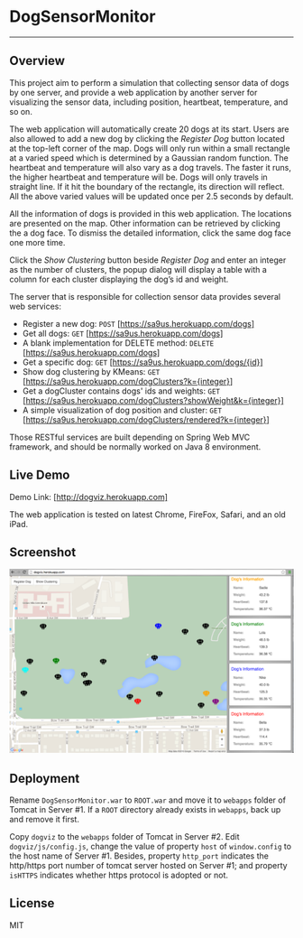 # DogSensorMonitor
---
## Overview

This project aim to perform a simulation that collecting sensor data of dogs by one server, and provide a web application by another server for visualizing the sensor data, including position, heartbeat, temperature, and so on. 

The web application will automatically create 20 dogs at its start. Users are also allowed to add a new dog by clicking the *Register Dog* button located at the top-left corner of the map. Dogs will only run within a small rectangle at a varied speed which is determined by a Gaussian random function. The heartbeat and temperature will also vary as a dog travels. The faster it runs, the higher heartbeat and temperature will be. Dogs will only travels in straight line. If it hit the boundary of the rectangle, its direction will reflect. All the above varied values will be updated once per 2.5 seconds by default. 

All the information of dogs is provided in this web application. The locations are presented on the map. Other information can be retrieved by clicking the a dog face. To dismiss the detailed information, click the same dog face one more time.

Click the *Show Clustering* button beside *Register Dog* and enter an integer as the number of clusters, the popup dialog will display a table with a column for each cluster displaying the dog’s id and weight.

The server that is responsible for collection sensor data provides several web services:
- Register a new dog: ```POST``` [https://sa9us.herokuapp.com/dogs] 
- Get all dogs: ```GET``` [https://sa9us.herokuapp.com/dogs]
- A blank implementation for DELETE method: ```DELETE``` [https://sa9us.herokuapp.com/dogs]
- Get a specific dog: ```GET``` [https://sa9us.herokuapp.com/dogs/{id}]
- Show dog clustering by KMeans: ```GET``` [https://sa9us.herokuapp.com/dogClusters?k={integer}]
- Get a dogCluster contains dogs' ids and weights: ```GET``` [https://sa9us.herokuapp.com/dogClusters?showWeight&k={integer}]
- A simple visualization of dog position and cluster: ```GET``` [https://sa9us.herokuapp.com/dogClusters/rendered?k={integer}]

Those RESTful services are built depending on Spring Web MVC framework, and should be normally worked on Java 8 environment. 

## Live Demo

Demo Link: [http://dogviz.herokuapp.com]

The web application is tested on latest Chrome, FireFox, Safari, and an old iPad. 

## Screenshot

![Screenshot](https://raw.githubusercontent.com/sa9us/cucc2016/master/SCREENSHOT.PNG)

## Deployment

Rename ```DogSensorMonitor.war``` to ```ROOT.war``` and move it to ```webapps``` folder of Tomcat in Server #1. If a ```ROOT``` directory already exists in ```webapps```, back up and remove it first. 

Copy ```dogviz``` to the ```webapps``` folder of Tomcat in Server #2. Edit ```dogviz/js/config.js```, change the value of property ```host``` of ```window.config``` to the host name of Server #1. Besides, property ```http_port``` indicates the http/https port number of tomcat server hosted on Server #1; and property ```isHTTPS``` indicates whether https protocol is adopted or not. 

## License

MIT

[https://sa9us.herokuapp.com/dogs]: <https://sa9us.herokuapp.com/dogs>
[https://sa9us.herokuapp.com/dogs/{id}]: <https://sa9us.herokuapp.com/dogs/1>
[https://sa9us.herokuapp.com/dogClusters?k={integer}]: <https://sa9us.herokuapp.com/dogClusters?k=3>
[https://sa9us.herokuapp.com/dogClusters?showWeight&k={integer}]: <https://sa9us.herokuapp.com/dogClusters?showWeight&k=3>
[https://sa9us.herokuapp.com/dogClusters/rendered?k={integer}]: <https://sa9us.herokuapp.com/dogClusters/rendered?k=3>
[http://dogviz.herokuapp.com]: <http://dogviz.herokuapp.com>
